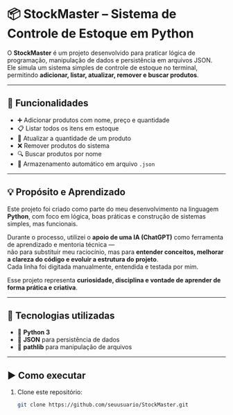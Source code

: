 # 📦 StockMaster – Sistema de Controle de Estoque em Python

O **StockMaster** é um projeto desenvolvido para praticar lógica de programação, manipulação de dados e persistência em arquivos JSON.  
Ele simula um sistema simples de controle de estoque no terminal, permitindo **adicionar, listar, atualizar, remover e buscar produtos**.

---

## 🚀 Funcionalidades

- ➕ Adicionar produtos com nome, preço e quantidade  
- 📋 Listar todos os itens em estoque  
- 🔄 Atualizar a quantidade de um produto  
- ❌ Remover produtos do sistema  
- 🔍 Buscar produtos por nome  
- 💾 Armazenamento automático em arquivo `.json`

---

## 💡 Propósito e Aprendizado

Este projeto foi criado como parte do meu desenvolvimento na linguagem **Python**, com foco em lógica, boas práticas e construção de sistemas simples, mas funcionais.  

Durante o processo, utilizei o **apoio de uma IA (ChatGPT)** como ferramenta de aprendizado e mentoria técnica —  
não para substituir meu raciocínio, mas para **entender conceitos, melhorar a clareza do código e evoluir a estrutura do projeto**.  
Cada linha foi digitada manualmente, entendida e testada por mim.  

Esse projeto representa **curiosidade, disciplina e vontade de aprender de forma prática e criativa**.  

---

## 🧠 Tecnologias utilizadas

- 🐍 **Python 3**  
- 📁 **JSON** para persistência de dados  
- 🧩 **pathlib** para manipulação de arquivos  

---

## ▶️ Como executar

1. Clone este repositório:
   ```bash
   git clone https://github.com/seuusuario/StockMaster.git

